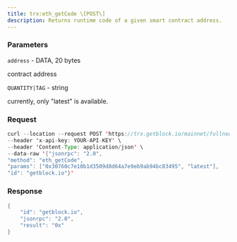 ```yaml
---
title: trx:eth_getCode \[POST\]
description: Returns runtime code of a given smart contract address.
---
```


### Parameters


`address` - DATA, 20 bytes

contract address

`QUANTITY|TAG` - string

currently, only "latest" is available.

### Request

``` java
curl --location --request POST 'https://trx.getblock.io/mainnet/fullnode/jsonrpc' \
--header 'x-api-key: YOUR-API-KEY' \
--header 'Content-Type: application/json' \
--data-raw '{"jsonrpc": "2.0",
"method": "eth_getCode",
"params": ["0x30760c7e10b1d3509d8d64a7e9eb9ab94bc83495", "latest"],
"id": "getblock.io"}'
```

###  Response

``` java
{
    "id": "getblock.io",
    "jsonrpc": "2.0",
    "result": "0x"
}
```

